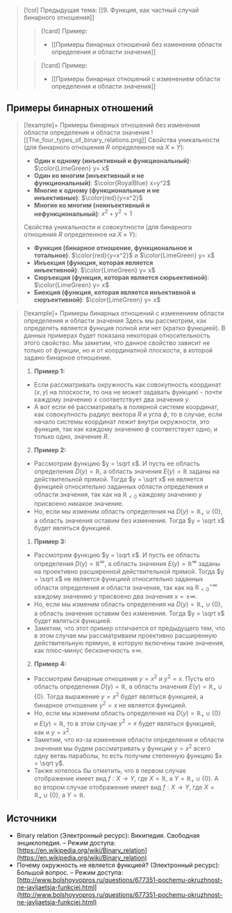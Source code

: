 > [!col] Предыдущая тема: [[9. Функция, как частный случай бинарного отношения]]
>
>> [!card] Пример:
>>* [[Примеры бинарных отношений без изменения области определения и области значения]]
>
>> [!card] Пример:
>>* [[Примеры бинарных отношений с изменением области определения и области значения]]

## Примеры бинарных отношений
> [!example]+ Примеры бинарных отношений без изменения области определения и области значения
> ![[The_four_types_of_binary_relations.png]]
> Свойства уникальности (для бинарного отношения $R$ определенное на $X \times Y$):
> - **Один к одному (инъективный и функциональный)**: $\color{LimeGreen} y= x$
> - **Один ко многим (инъективный и не функциональный)**: $\color{RoyalBlue} x=y^2$
> - **Многие к одному (функциональные и не инъективные)**: $\color{red}{y=x^2}$
> - **Многие ко многим (неинъективный и нефункциональный)**: $x^2 + y^2 =1$
> 
> Свойства уникальности и совокупности (для бинарного отношения $R$ определенное на $X \times Y$):
> - **Функция (бинарное отношение, функциональное и тотальное)**: $\color{red}{y=x^2}$ и $\color{LimeGreen} y= x$
> - **Инъекция (функция, которая является инъективной)**: $\color{LimeGreen} y= x$
> - **Сюръекция (функция, которая является сюрьективной)**: $\color{LimeGreen} y= x$
> - **Биекция (функция, которая является инъективной и сюръективной)**: $\color{LimeGreen} y= x$

> [!example]+ Примеры бинарных отношений с изменением области определения и области значения
> Здесь мы рассмотрим, как определять является функция полной или нет (кратко функцией). В данных примерах будет показана некоторая относительность этого свойство. Мы заметим, что данное свойство зависит не только от функции, но и от координатной плоскости, в которой задано бинарное отношение.     
> 1. **Пример 1:** 
> 	* Если рассматривать окружность как совокупность координат $(x,y)$ на плоскости, то она не может задавать функцию - почти каждому значению $x$ соответствует два значения $y$.
> 	* А вот если её рассматривать в полярной системе координат, как совокупность радиус вектора $R$ и угла $\phi$, то в случае, если начало системы координат лежит внутри окружности, это функция, так как каждому значению $\phi$ соответствует одно, и только одно, значение $R$.
> 2. **Пример 2:**
> 	* Рассмотрим функцию $y = \sqrt x$. И пусть ее область определения $D(y) = \mathbb R$, а область значения $E(y) = \mathbb R$ заданы на действительной прямой. Тогда $y = \sqrt x$ не является функцией относительно заданных области определения и области значения, так как на $\mathbb R_{< 0}$ каждому значению $y$ присвоено никакое значение. 
> 	* Но, если мы изменим область определения на $D(y) = \mathbb R_+ \cup \{0\}$, а область значения оставим без изменения. Тогда $y = \sqrt x$ будет являться функцией. 
> 1. **Пример 3:**
> 	* Рассмотрим функцию $y = \sqrt x$. И пусть ее область определения $D(y) = \mathbb R^{\infty}$, а область значения $E(y) = \mathbb R^{\infty}$ заданы на проективно расширенной действительной прямой. Тогда $y = \sqrt x$ не является функцией относительно заданных области определения и области значения, так как на $\mathbb R^{+\infty}_{< 0}$ каждому значению $y$ присвоено два значения $x = \pm \infty$. 
> 	* Но, если мы изменим область определения на $D(y) = \mathbb R_+ \cup \{0\}$, а область значения оставим без изменения. Тогда $y = \sqrt x$ будет являться функцией. 
> 	* Заметим, что этот пример отличается от предыдущего тем, что в этом случае мы рассматриваем проективно расширенную действительную прямую, в которую включены такие значения, как плюс-минус бесконечность $\pm\infty$.
> 2. **Пример 4:**
> 	* Рассмотрим бинарные отношения $y = x^2$ и $y^2 = x$. Пусть его область определения $D(y) = \mathbb R$, а область значения $E(y) = \mathbb R_+ \cup \{0\}$. Тогда выражение $y = x^2$ будет являться функцией, а бинарное отношение $y^2 = x$ не является функцией. 
> 	* Но, если мы изменим область определения на $D(y) = \mathbb R_+ \cup \{0\}$ и $E(y) = \mathbb R$, то в этом случае $y^2 = x$ будет являться функцией, как и $y = x^2$. 
> 	* Заметим, что из-за изменения области определения и области значения мы будем рассматривать у функции $y = x^2$ всего одну ветвь параболы, то есть получим степенную функцию $x = \sqrt y$. 
> 	* Также хотелось бы отметить, что в первом случае отображение имеет вид $f: X\rightarrow Y$, где $X = \mathbb R$, а $Y = \mathbb R_+ \cup \{0\}$. А во втором случае отображение имеет вид $f: X\rightarrow Y$, где $X = \mathbb R_+ \cup \{0\}$, а $Y = \mathbb R$.
> 

## Источники
* Binary relation (Электронный ресурс): Википедия. Свободная энциклопедия. – Режим доступа: [https://en.wikipedia.org/wiki/Binary_relation](https://en.wikipedia.org/wiki/Binary_relation)
* Почему окружность не является функцией? (Электронный ресурс): Большой вопрос. – Режим доступа: [http://www.bolshoyvopros.ru/questions/677351-pochemu-okruzhnost-ne-javljaetsja-funkciej.html](http://www.bolshoyvopros.ru/questions/677351-pochemu-okruzhnost-ne-javljaetsja-funkciej.html)